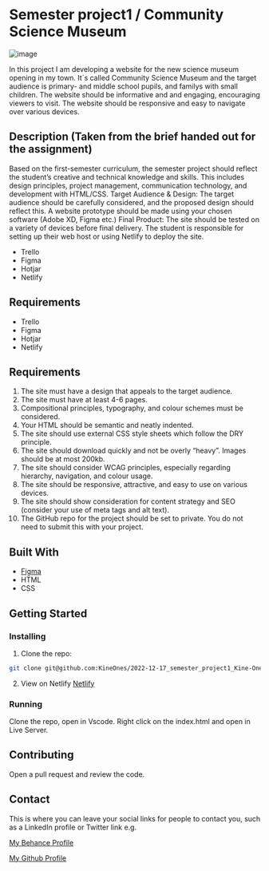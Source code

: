 # Semester project1 / Community Science Museum

![image](https://user-images.githubusercontent.com/52622303/164316813-4b12d99f-aeb7-4069-85cf-e72b3a50ac99.png)

In this project I am developing a website for the new science museum opening in my town. It´s called Community Science Museum and the target audience is primary- and middle school pupils, and familys with small children. The website should be informative and and engaging, encouraging viewers to visit. The website should be responsive and easy to navigate over various devices.

## Description (Taken from the brief handed out for the assignment)

Based on the first-semester curriculum, the semester project should reflect the student’s creative and technical knowledge and skills. This includes design principles, project management, communication technology, and development with HTML/CSS.
Target Audience & Design: The target audience should be carefully considered, and the proposed design should reflect this. A website prototype should be made using your chosen software (Adobe XD, Figma etc.)
Final Product: The site should be tested on a variety of devices before final delivery. The student is responsible for setting up their web host or using Netlify to deploy the site.

- Trello
- Figma
- Hotjar
- Netlify

## Requirements

- Trello
- Figma
- Hotjar
- Netlify

## Requirements

1. The site must have a design that appeals to the target audience.
2. The site must have at least 4-6 pages.
3. Compositional principles, typography, and colour schemes must be considered.
4. Your HTML should be semantic and neatly indented.
5. The site should use external CSS style sheets which follow the DRY principle.
6. The site should download quickly and not be overly “heavy”. Images should be at most 200kb.
7. The site should consider WCAG principles, especially regarding hierarchy, navigation, and colour usage.
8. The site should be responsive, attractive, and easy to use on various devices.
9. The site should show consideration for content strategy and SEO (consider your use of meta tags and alt text).
10. The GitHub repo for the project should be set to private. You do not need to submit this with your project.

## Built With

- [Figma](https://www.figma.com)
- HTML
- CSS

## Getting Started

### Installing

1. Clone the repo:

```bash
git clone git@github.com:KineOnes/2022-12-17_semester_project1_Kine-Ones-Verhaaf_fp.git
```

2. View on Netlify
   [Netlify](https://radiant-seahorse-eaf599.netlify.app)

### Running

Clone the repo, open in Vscode. Right click on the index.html and open in Live Server.

## Contributing

Open a pull request and review the code.

## Contact

This is where you can leave your social links for people to contact you, such as a LinkedIn profile or Twitter link e.g.

[My Behance Profile](https://www.behance.net/kineonesv)

[My Github Profile](https://github.com/KineOnes)
